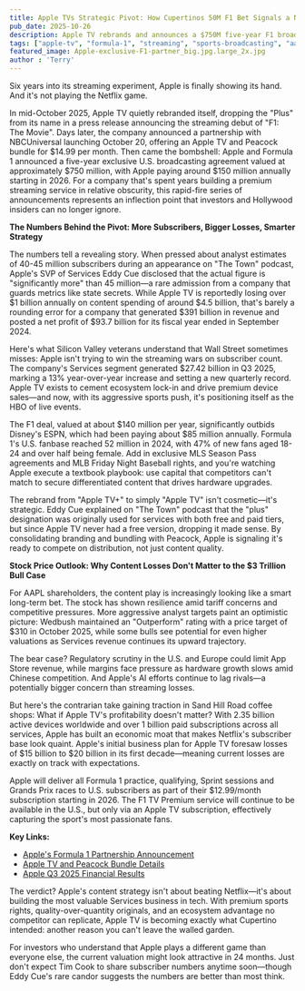 ```yaml
---
title: Apple TVs Strategic Pivot: How Cupertinos 50M F1 Bet Signals a New Era for Content—and AAPL Stock
pub_date: 2025-10-26
description: Apple TV rebrands and announces a $750M five-year F1 broadcasting deal, signaling a strategic pivot from Netflix-style streaming to premium sports content. With over 45M subscribers and $1B annual content losses, Apple is using its ecosystem advantage to secure differentiated content that drives hardware upgrades. The move positions Apple TV as the "HBO of live events" while maintaining its core strategy of ecosystem lock-in rather than subscriber count competition.
tags: ["apple-tv", "formula-1", "streaming", "sports-broadcasting", "aapl-stock", "eddy-cue", "nbcuniversal", "peacock", "ecosystem-strategy", "content-strategy", "premium-sports", "mls", "mlb", "services-revenue", "subscriber-growth"]
featured_image: Apple-exclusive-F1-partner_big.jpg.large_2x.jpg
author : 'Terry' 
---
```

 
 

Six years into its streaming experiment, Apple is finally showing its hand. And it's not playing the Netflix game.

In mid-October 2025, Apple TV quietly rebranded itself, dropping the "Plus" from its name in a press release announcing the streaming debut of "F1: The Movie". Days later, the company announced a partnership with NBCUniversal launching October 20, offering an Apple TV and Peacock bundle for $14.99 per month. Then came the bombshell: Apple and Formula 1 announced a five-year exclusive U.S. broadcasting agreement valued at approximately $750 million, with Apple paying around $150 million annually starting in 2026. For a company that's spent years building a premium streaming service in relative obscurity, this rapid-fire series of announcements represents an inflection point that investors and Hollywood insiders can no longer ignore.

**The Numbers Behind the Pivot: More Subscribers, Bigger Losses, Smarter Strategy**

The numbers tell a revealing story. When pressed about analyst estimates of 40-45 million subscribers during an appearance on "The Town" podcast, Apple's SVP of Services Eddy Cue disclosed that the actual figure is "significantly more" than 45 million—a rare admission from a company that guards metrics like state secrets. While Apple TV is reportedly losing over $1 billion annually on content spending of around $4.5 billion, that's barely a rounding error for a company that generated $391 billion in revenue and posted a net profit of $93.7 billion for its fiscal year ended in September 2024.

Here's what Silicon Valley veterans understand that Wall Street sometimes misses: Apple isn't trying to win the streaming wars on subscriber count. The company's Services segment generated $27.42 billion in Q3 2025, marking a 13% year-over-year increase and setting a new quarterly record. Apple TV exists to cement ecosystem lock-in and drive premium device sales—and now, with its aggressive sports push, it's positioning itself as the HBO of live events.

The F1 deal, valued at about $140 million per year, significantly outbids Disney's ESPN, which had been paying about $85 million annually. Formula 1's U.S. fanbase reached 52 million in 2024, with 47% of new fans aged 18-24 and over half being female. Add in exclusive MLS Season Pass agreements and MLB Friday Night Baseball rights, and you're watching Apple execute a textbook playbook: use capital that competitors can't match to secure differentiated content that drives hardware upgrades.

The rebrand from "Apple TV+" to simply "Apple TV" isn't cosmetic—it's strategic. Eddy Cue explained on "The Town" podcast that the "plus" designation was originally used for services with both free and paid tiers, but since Apple TV never had a free version, dropping it made sense. By consolidating branding and bundling with Peacock, Apple is signaling it's ready to compete on distribution, not just content quality.

**Stock Price Outlook: Why Content Losses Don't Matter to the $3 Trillion Bull Case**

For AAPL shareholders, the content play is increasingly looking like a smart long-term bet. The stock has shown resilience amid tariff concerns and competitive pressures. More aggressive analyst targets paint an optimistic picture: Wedbush maintained an "Outperform" rating with a price target of $310 in October 2025, while some bulls see potential for even higher valuations as Services revenue continues its upward trajectory.

The bear case? Regulatory scrutiny in the U.S. and Europe could limit App Store revenue, while margins face pressure as hardware growth slows amid Chinese competition. And Apple's AI efforts continue to lag rivals—a potentially bigger concern than streaming losses.

But here's the contrarian take gaining traction in Sand Hill Road coffee shops: What if Apple TV's profitability doesn't matter? With 2.35 billion active devices worldwide and over 1 billion paid subscriptions across all services, Apple has built an economic moat that makes Netflix's subscriber base look quaint. Apple's initial business plan for Apple TV foresaw losses of $15 billion to $20 billion in its first decade—meaning current losses are exactly on track with expectations.

Apple will deliver all Formula 1 practice, qualifying, Sprint sessions and Grands Prix races to U.S. subscribers as part of their $12.99/month subscription starting in 2026. The F1 TV Premium service will continue to be available in the U.S., but only via an Apple TV subscription, effectively capturing the sport's most passionate fans.

**Key Links:**
- [Apple's Formula 1 Partnership Announcement](https://www.formula1.com/en/latest/article/formula-1-and-apple-announce-groundbreaking-partnership.html)
- [Apple TV and Peacock Bundle Details](https://www.apple.com/newsroom/2025/10/apple-tv-and-peacock-join-forces/)
- [Apple Q3 2025 Financial Results](https://www.apple.com/newsroom/2025/08/apple-reports-third-quarter-results/)

The verdict? Apple's content strategy isn't about beating Netflix—it's about building the most valuable Services business in tech. With premium sports rights, quality-over-quantity originals, and an ecosystem advantage no competitor can replicate, Apple TV is becoming exactly what Cupertino intended: another reason you can't leave the walled garden.

For investors who understand that Apple plays a different game than everyone else, the current valuation might look attractive in 24 months. Just don't expect Tim Cook to share subscriber numbers anytime soon—though Eddy Cue's rare candor suggests the numbers are better than most think.
